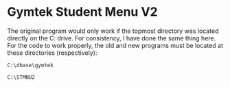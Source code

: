 # Gymtek Student Menu V2

The original program would only work if the topmost directory was located directly on the C: drive. For consistency, I have done the same thing here. For the code to work properly, the old and new programs must be located at these directories (respectively):

``C:\dbase\gymtek``

``C:\STMNU2``
